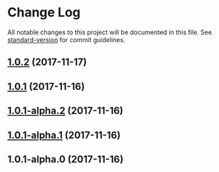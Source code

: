 # Change Log

All notable changes to this project will be documented in this file. See [standard-version](https://github.com/conventional-changelog/standard-version) for commit guidelines.

<a name="1.0.2"></a>
## [1.0.2](https://github.com/jrainlau/rhyke/compare/v1.0.1...v1.0.2) (2017-11-17)



<a name="1.0.1"></a>
## [1.0.1](https://github.com/jrainlau/rhyke/compare/v1.0.1-alpha.2...v1.0.1) (2017-11-16)



<a name="1.0.1-alpha.2"></a>
## [1.0.1-alpha.2](https://github.com/jrainlau/rhyke/compare/v1.0.1-alpha.1...v1.0.1-alpha.2) (2017-11-16)



<a name="1.0.1-alpha.1"></a>
## [1.0.1-alpha.1](https://github.com/jrainlau/rhyke/compare/v1.0.1-alpha.0...v1.0.1-alpha.1) (2017-11-16)



<a name="1.0.1-alpha.0"></a>
## 1.0.1-alpha.0 (2017-11-16)
